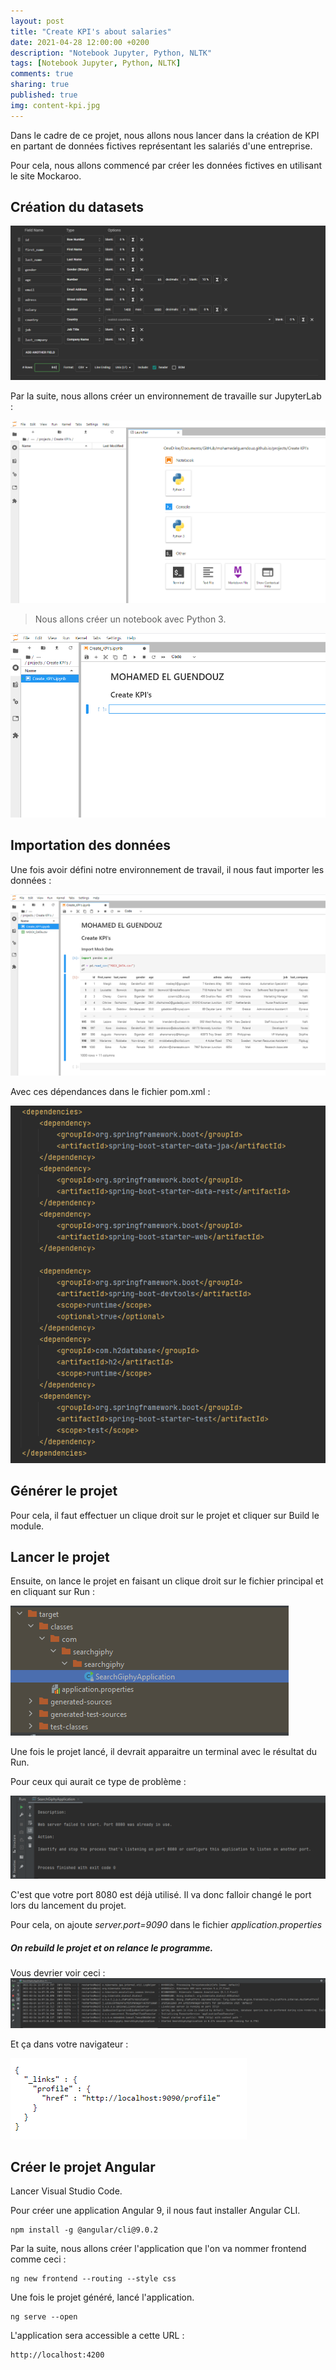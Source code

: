 ```yaml
---
layout: post
title: "Create KPI's about salaries"
date: 2021-04-28 12:00:00 +0200
description: "Notebook Jupyter, Python, NLTK"
tags: [Notebook Jupyter, Python, NLTK]
comments: true
sharing: true
published: true
img: content-kpi.jpg
---
```

Dans le cadre de ce projet, nous allons nous lancer dans la création de KPI en partant de données fictives représentant les salariés d'une entreprise.

Pour cela, nous allons commencé par créer les données fictives en utilisant le site Mockaroo.

## Création du datasets

![](../assets/img/Create%20KPI's/Create%20datasets.PNG)

Par la suite, nous allons créer un environnement de travaille sur JupyterLab :

![](../assets/img/Create%20KPI's/Create_environment_in_JupyterLab.PNG)

> Nous allons créer un notebook avec Python 3.

![](../assets/img/Create%20KPI's/creation_of_notebook.PNG)

## Importation des données

Une fois avoir défini notre environnement de travail, il nous faut importer les données :

![](../assets/img/Create%20KPI's/import_mock_data.PNG)


Avec ces dépendances dans le fichier pom.xml :

![](../assets/img/search-engine/list%20dependancies%20spring%20boot.png)

## Générer le projet 

Pour cela, il faut effectuer un clique droit sur le projet et cliquer sur Build le module.

## Lancer le projet 

Ensuite, on lance le projet en faisant un clique droit sur le fichier principal et en cliquant sur Run :

![](../assets/img/search-engine/lancer%20le%20projet%20spring%20boot.png)

Une fois le projet lancé, il devrait apparaitre un terminal avec le résultat du Run.

Pour ceux qui aurait ce type de problème :

![](../assets/img/search-engine/port%208080.png)

C'est que votre port 8080 est déjà utilisé. Il va donc falloir changé le port lors du lancement du projet. 

Pour cela, on ajoute *server.port=9090* dans le fichier *application.properties*

##### On rebuild le projet et on relance le programme.

Vous devrier voir ceci :
![](../assets/img/search-engine/finished%20first%20run.png)

Et ça dans votre navigateur :

![](../assets/img/search-engine/first%20apercu%20in%20navigateur.png)

## Créer le projet Angular 

Lancer Visual Studio Code.

Pour créer une application Angular 9, il nous faut installer Angular CLI.

```
npm install -g @angular/cli@9.0.2
```

Par la suite, nous allons créer l'application que l'on va nommer frontend comme ceci :

```
ng new frontend --routing --style css
```

Une fois le projet généré, lancé l'application.

```
ng serve --open
```

L'application sera accessible a cette URL :  
```
http://localhost:4200
```
